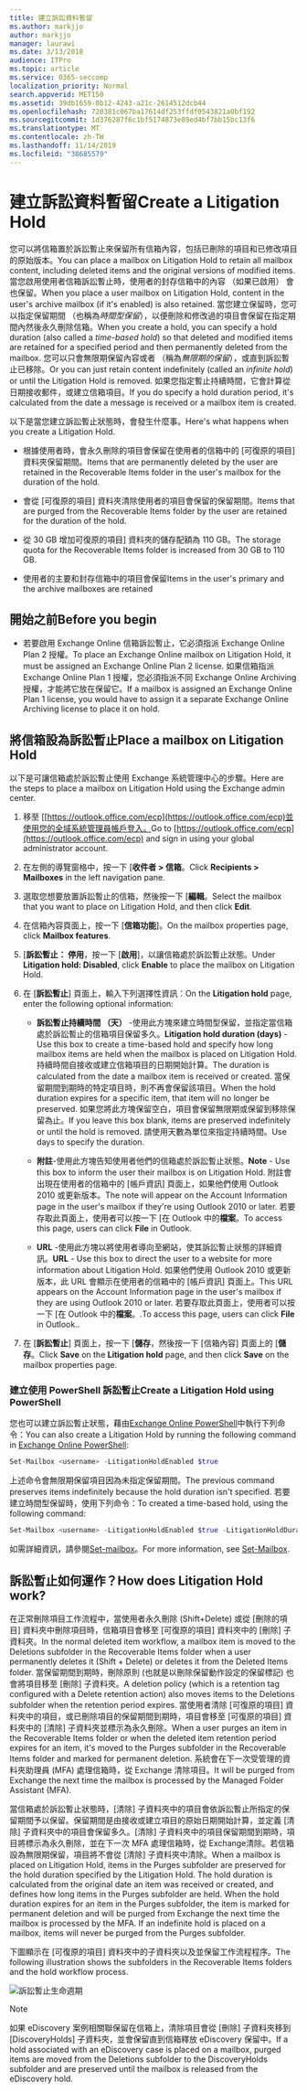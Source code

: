 ```yaml
---
title: 建立訴訟資料暫留
ms.author: markjjo
author: markjjo
manager: laurawi
ms.date: 3/13/2018
audience: ITPro
ms.topic: article
ms.service: O365-seccomp
localization_priority: Normal
search.appverid: MET150
ms.assetid: 39db1659-0b12-4243-a21c-2614512dcb44
ms.openlocfilehash: 720381c067ba17614df253ffdf0543821a0bf192
ms.sourcegitcommit: 1d376287f6c1bf5174873e89ed4bf7bb15bc13f6
ms.translationtype: MT
ms.contentlocale: zh-TW
ms.lasthandoff: 11/14/2019
ms.locfileid: "38685579"
---
```

# <a name="create-a-litigation-hold"></a><span data-ttu-id="245f4-102">建立訴訟資料暫留</span><span class="sxs-lookup"><span data-stu-id="245f4-102">Create a Litigation Hold</span></span>

<span data-ttu-id="245f4-103">您可以將信箱置於訴訟暫止來保留所有信箱內容，包括已刪除的項目和已修改項目的原始版本。</span><span class="sxs-lookup"><span data-stu-id="245f4-103">You can place a mailbox on Litigation Hold to retain all mailbox content, including deleted items and the original versions of modified items.</span></span> <span data-ttu-id="245f4-104">當您啟用使用者信箱訴訟暫止時，使用者的封存信箱中的內容 （如果已啟用） 會也保留。</span><span class="sxs-lookup"><span data-stu-id="245f4-104">When you place a user mailbox on Litigation Hold, content in the user's archive mailbox (if it's enabled) is also retained.</span></span> <span data-ttu-id="245f4-105">當您建立保留時，您可以指定保留期間 （也稱為*時間型保留*），以便刪除和修改過的項目會保留在指定期間內然後永久刪除信箱。</span><span class="sxs-lookup"><span data-stu-id="245f4-105">When you create a hold, you can specify a hold duration (also called a *time-based hold*) so that deleted and modified items are retained for a specified period and then permanently deleted from the mailbox.</span></span> <span data-ttu-id="245f4-106">您可以只會無限期保留內容或者 （稱為*無限期的保留*），或直到訴訟暫止已移除。</span><span class="sxs-lookup"><span data-stu-id="245f4-106">Or you can just retain content indefinitely (called an *infinite hold*) or until the Litigation Hold is removed.</span></span> <span data-ttu-id="245f4-107">如果您指定暫止持續時間，它會計算從日期接收郵件，或建立信箱項目。</span><span class="sxs-lookup"><span data-stu-id="245f4-107">If you do specify a hold duration period, it's calculated from the date a message is received or a mailbox item is created.</span></span> 
  
<span data-ttu-id="245f4-108">以下是當您建立訴訟暫止狀態時，會發生什麼事。</span><span class="sxs-lookup"><span data-stu-id="245f4-108">Here's what happens when you create a Litigation Hold.</span></span>
  
- <span data-ttu-id="245f4-109">根據使用者時，會永久刪除的項目會保留在使用者的信箱中的 [可復原的項目] 資料夾保留期間。</span><span class="sxs-lookup"><span data-stu-id="245f4-109">Items that are permanently deleted by the user are retained in the Recoverable Items folder in the user's mailbox for the duration of the hold.</span></span>
    
- <span data-ttu-id="245f4-110">會從 [可復原的項目] 資料夾清除使用者的項目會保留的保留期間。</span><span class="sxs-lookup"><span data-stu-id="245f4-110">Items that are purged from the Recoverable Items folder by the user are retained for the duration of the hold.</span></span>
    
- <span data-ttu-id="245f4-111">從 30 GB 增加可復原的項目] 資料夾的儲存配額為 110 GB。</span><span class="sxs-lookup"><span data-stu-id="245f4-111">The storage quota for the Recoverable Items folder is increased from 30 GB to 110 GB.</span></span>
    
- <span data-ttu-id="245f4-112">使用者的主要和封存信箱中的項目會保留</span><span class="sxs-lookup"><span data-stu-id="245f4-112">Items in the user's primary and the archive mailboxes are retained</span></span>
    
## <a name="before-you-begin"></a><span data-ttu-id="245f4-113">開始之前</span><span class="sxs-lookup"><span data-stu-id="245f4-113">Before you begin</span></span>

- <span data-ttu-id="245f4-114">若要啟用 Exchange Online 信箱訴訟暫止，它必須指派 Exchange Online Plan 2 授權。</span><span class="sxs-lookup"><span data-stu-id="245f4-114">To place an Exchange Online mailbox on Litigation Hold, it must be assigned an Exchange Online Plan 2 license.</span></span> <span data-ttu-id="245f4-115">如果信箱指派 Exchange Online Plan 1 授權，您必須指派不同 Exchange Online Archiving 授權，才能將它放在保留它。</span><span class="sxs-lookup"><span data-stu-id="245f4-115">If a mailbox is assigned an Exchange Online Plan 1 license, you would have to assign it a separate Exchange Online Archiving license to place it on hold.</span></span>
    

## <a name="place-a-mailbox-on-litigation-hold"></a><span data-ttu-id="245f4-116">將信箱設為訴訟暫止</span><span class="sxs-lookup"><span data-stu-id="245f4-116">Place a mailbox on Litigation Hold</span></span>

<span data-ttu-id="245f4-117">以下是可讓信箱處於訴訟暫止使用 Exchange 系統管理中心的步驟。</span><span class="sxs-lookup"><span data-stu-id="245f4-117">Here are the steps to place a mailbox on Litigation Hold using the Exchange admin center.</span></span>

1. <span data-ttu-id="245f4-118">移至 [[https://outlook.office.com/ecp](https://outlook.office.com/ecp)並使用您的全域系統管理員帳戶登入。</span><span class="sxs-lookup"><span data-stu-id="245f4-118">Go to [https://outlook.office.com/ecp](https://outlook.office.com/ecp) and sign in using your global administrator account.</span></span>

2. <span data-ttu-id="245f4-119">在左側的導覽窗格中，按一下 [**收件者 > 信箱**。</span><span class="sxs-lookup"><span data-stu-id="245f4-119">Click **Recipients > Mailboxes** in the left navigation pane.</span></span>

3. <span data-ttu-id="245f4-120">選取您想要放置訴訟暫止的信箱，然後按一下 [**編輯**。</span><span class="sxs-lookup"><span data-stu-id="245f4-120">Select the mailbox that you want to place on Litigation Hold, and then click **Edit**.</span></span>

4. <span data-ttu-id="245f4-121">在信箱內容頁面上，按一下 [**信箱功能**]。</span><span class="sxs-lookup"><span data-stu-id="245f4-121">On the mailbox properties page, click **Mailbox features**.</span></span>
    
5. <span data-ttu-id="245f4-122">[**訴訟暫止： 停用**，按一下 [**啟用**]，以讓信箱處於訴訟暫止狀態。</span><span class="sxs-lookup"><span data-stu-id="245f4-122">Under **Litigation hold: Disabled**, click **Enable** to place the mailbox on Litigation Hold.</span></span>
    
6. <span data-ttu-id="245f4-123">在 [**訴訟暫止**] 頁面上，輸入下列選擇性資訊：</span><span class="sxs-lookup"><span data-stu-id="245f4-123">On the **Litigation hold** page, enter the following optional information:</span></span> 
    
    - <span data-ttu-id="245f4-124">**訴訟暫止持續時間 （天）** -使用此方塊來建立時間型保留，並指定當信箱處於訴訟暫止的信箱項目保留多久。</span><span class="sxs-lookup"><span data-stu-id="245f4-124">**Litigation hold duration (days)** - Use this box to create a time-based hold and specify how long mailbox items are held when the mailbox is placed on Litigation Hold.</span></span> <span data-ttu-id="245f4-125">持續時間自接收或建立信箱項目的日期開始計算。</span><span class="sxs-lookup"><span data-stu-id="245f4-125">The duration is calculated from the date a mailbox item is received or created.</span></span> <span data-ttu-id="245f4-126">當保留期間到期時的特定項目時，則不再會保留該項目。</span><span class="sxs-lookup"><span data-stu-id="245f4-126">When the hold duration expires for a specific item, that item will no longer be preserved.</span></span> <span data-ttu-id="245f4-127">如果您將此方塊保留空白，項目會保留無限期或保留到移除保留為止。</span><span class="sxs-lookup"><span data-stu-id="245f4-127">If you leave this box blank, items are preserved indefinitely or until the hold is removed.</span></span> <span data-ttu-id="245f4-128">請使用天數為單位來指定持續時間。</span><span class="sxs-lookup"><span data-stu-id="245f4-128">Use days to specify the duration.</span></span>
    
    - <span data-ttu-id="245f4-129">**附註**-使用此方塊告知使用者他們的信箱處於訴訟暫止狀態。</span><span class="sxs-lookup"><span data-stu-id="245f4-129">**Note** - Use this box to inform the user their mailbox is on Litigation Hold.</span></span> <span data-ttu-id="245f4-130">附註會出現在使用者的信箱中的 [帳戶資訊] 頁面上，如果他們使用 Outlook 2010 或更新版本。</span><span class="sxs-lookup"><span data-stu-id="245f4-130">The note will appear on the Account Information page in the user's mailbox if they're using Outlook 2010 or later.</span></span> <span data-ttu-id="245f4-131">若要存取此頁面上，使用者可以按一下 [在 Outlook 中的**檔案**。</span><span class="sxs-lookup"><span data-stu-id="245f4-131">To access this page, users can click **File** in Outlook.</span></span>
    
    - <span data-ttu-id="245f4-132">**URL** -使用此方塊以將使用者導向至網站，使其訴訟暫止狀態的詳細資訊。</span><span class="sxs-lookup"><span data-stu-id="245f4-132">**URL** - Use this box to direct the user to a website for more information about Litigation Hold.</span></span> <span data-ttu-id="245f4-133">如果他們使用 Outlook 2010 或更新版本，此 URL 會顯示在使用者的信箱中的 [帳戶資訊] 頁面上。</span><span class="sxs-lookup"><span data-stu-id="245f4-133">This URL appears on the Account Information page in the user's mailbox if they are using Outlook 2010 or later.</span></span> <span data-ttu-id="245f4-134">若要存取此頁面上，使用者可以按一下 [在 Outlook 中的**檔案**。.</span><span class="sxs-lookup"><span data-stu-id="245f4-134">To access this page, users can click **File** in Outlook..</span></span>

7. <span data-ttu-id="245f4-135">在 [**訴訟暫止**] 頁面上，按一下 [**儲存**，然後按一下 [信箱內容] 頁面上的 [**儲存**。</span><span class="sxs-lookup"><span data-stu-id="245f4-135">Click **Save** on the **Litigation hold** page, and then click **Save** on the mailbox properties page.</span></span>

### <a name="create-a-litigation-hold-using-powershell"></a><span data-ttu-id="245f4-136">建立使用 PowerShell 訴訟暫止</span><span class="sxs-lookup"><span data-stu-id="245f4-136">Create a Litigation Hold using PowerShell</span></span>

<span data-ttu-id="245f4-137">您也可以建立訴訟暫止狀態，藉由[Exchange Online PowerShell](https://docs.microsoft.com/powershell/exchange/exchange-online/connect-to-exchange-online-powershell/connect-to-exchange-online-powershell)中執行下列命令：</span><span class="sxs-lookup"><span data-stu-id="245f4-137">You can also create a Litigation Hold by running the following command in [Exchange Online PowerShell](https://docs.microsoft.com/powershell/exchange/exchange-online/connect-to-exchange-online-powershell/connect-to-exchange-online-powershell):</span></span>

```powershell
Set-Mailbox <username> -LitigationHoldEnabled $true
```

<span data-ttu-id="245f4-138">上述命令會無限期保留項目因為未指定保留期間。</span><span class="sxs-lookup"><span data-stu-id="245f4-138">The previous command preserves items indefinitely because the hold duration isn't specified.</span></span> <span data-ttu-id="245f4-139">若要建立時間型保留時，使用下列命令：</span><span class="sxs-lookup"><span data-stu-id="245f4-139">To created a time-based hold, using the following command:</span></span>

```powershell
Set-Mailbox <username> -LitigationHoldEnabled $true -LitigationHoldDuration <number of days>
```

<span data-ttu-id="245f4-140">如需詳細資訊，請參閱[Set-mailbox](https://docs.microsoft.com/powershell/module/exchange/mailboxes/set-mailbox)。</span><span class="sxs-lookup"><span data-stu-id="245f4-140">For more information, see [Set-Mailbox](https://docs.microsoft.com/powershell/module/exchange/mailboxes/set-mailbox).</span></span>

## <a name="how-does-litigation-hold-work"></a><span data-ttu-id="245f4-141">訴訟暫止如何運作？</span><span class="sxs-lookup"><span data-stu-id="245f4-141">How does Litigation Hold work?</span></span>

<span data-ttu-id="245f4-142">在正常刪除項目工作流程中，當使用者永久刪除 (Shift+Delete) 或從 [刪除的項目] 資料夾中刪除項目時，信箱項目會移至 [可復原的項目] 資料夾中的 [刪除] 子資料夾。</span><span class="sxs-lookup"><span data-stu-id="245f4-142">In the normal deleted item workflow, a mailbox item is moved to the Deletions subfolder in the Recoverable Items folder when a user permanently deletes it (Shift + Delete) or deletes it from the Deleted Items folder.</span></span> <span data-ttu-id="245f4-143">當保留期間到期時，刪除原則 (也就是以刪除保留動作設定的保留標記) 也會將項目移至 [刪除] 子資料夾。</span><span class="sxs-lookup"><span data-stu-id="245f4-143">A deletion policy (which is a retention tag configured with a Delete retention action) also moves items to the Deletions subfolder when the retention period expires.</span></span> <span data-ttu-id="245f4-144">當使用者清除 [可復原的項目] 資料夾中的項目，或已刪除項目的保留期間到期時，項目會移至 [可復原的項目] 資料夾中的 [清除] 子資料夾並標示為永久刪除。</span><span class="sxs-lookup"><span data-stu-id="245f4-144">When a user purges an item in the Recoverable Items folder or when the deleted item retention period expires for an item, it's moved to the Purges subfolder in the Recoverable Items folder and marked for permanent deletion.</span></span> <span data-ttu-id="245f4-145">系統會在下一次受管理的資料夾助理員 (MFA) 處理信箱時，從 Exchange 清除項目。</span><span class="sxs-lookup"><span data-stu-id="245f4-145">It will be purged from Exchange the next time the mailbox is processed by the Managed Folder Assistant (MFA).</span></span>

<span data-ttu-id="245f4-p108">當信箱處於訴訟暫止狀態時，[清除] 子資料夾中的項目會依訴訟暫止所指定的保留期間予以保留。保留期間是由接收或建立項目的原始日期開始計算，並定義 [清除] 子資料夾中的項目會保留多久。[清除] 子資料夾中的項目保留期間到期時，項目將標示為永久刪除，並在下一次 MFA 處理信箱時，從 Exchange清除。若信箱設為無限期保留，項目將不會從 [清除] 子資料夾中清除。</span><span class="sxs-lookup"><span data-stu-id="245f4-p108">When a mailbox is placed on Litigation Hold, items in the Purges subfolder are preserved for the hold duration specified by the Litigation Hold. The hold duration is calculated from the original date an item was received or created, and defines how long items in the Purges subfolder are held. When the hold duration expires for an item in the Purges subfolder, the item is marked for permanent deletion and will be purged from Exchange the next time the mailbox is processed by the MFA. If an indefinite hold is placed on a mailbox, items will never be purged from the Purges subfolder.</span></span>

<span data-ttu-id="245f4-150">下圖顯示在 [可復原的項目] 資料夾中的子資料夾以及並保留工作流程程序。</span><span class="sxs-lookup"><span data-stu-id="245f4-150">The following illustration shows the subfolders in the Recoverable Items folders and the hold workflow process.</span></span>

![訴訟暫止生命週期](media/LitigationHoldLifeCycle.png)

> [!NOTE]
> <span data-ttu-id="245f4-152">如果 eDiscovery 案例相關聯保留在信箱上，清除項目會從 [刪除] 子資料夾移到 [DiscoveryHolds] 子資料夾，並會保留直到信箱釋放 eDiscovery 保留中。</span><span class="sxs-lookup"><span data-stu-id="245f4-152">If a hold associated with an eDiscovery case is placed on a mailbox, purged items are moved from the Deletions subfolder to the DiscoveryHolds subfolder and are preserved until the mailbox is released from the eDiscovery hold.</span></span>
  